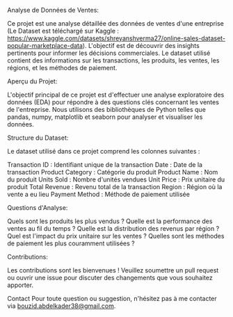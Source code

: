 Analyse de Données de Ventes:

Ce projet est une analyse détaillée des données de ventes d'une entreprise 
(Le Dataset est téléchargé sur Kaggle : https://www.kaggle.com/datasets/shreyanshverma27/online-sales-dataset-popular-marketplace-data). 
L'objectif est de découvrir des insights pertinents pour informer les décisions commerciales. 
Le dataset utilisé contient des informations sur les transactions, les produits, les ventes, les régions, et les méthodes de paiement.


Aperçu du Projet:

L'objectif principal de ce projet est d'effectuer une analyse exploratoire des données (EDA) pour répondre à des questions clés concernant les ventes de l'entreprise. 
Nous utilisons des bibliothèques de Python telles que pandas, numpy, matplotlib et seaborn pour analyser et visualiser les données.

Structure du Dataset:

Le dataset utilisé dans ce projet comprend les colonnes suivantes :

Transaction ID : Identifiant unique de la transaction
Date : Date de la transaction
Product Category : Catégorie du produit
Product Name : Nom du produit
Units Sold : Nombre d'unités vendues
Unit Price : Prix unitaire du produit
Total Revenue : Revenu total de la transaction
Region : Région où la vente a eu lieu
Payment Method : Méthode de paiement utilisée


Questions d'Analyse: 

Quels sont les produits les plus vendus ?
Quelle est la performance des ventes au fil du temps ?
Quelle est la distribution des revenus par région ?
Quel est l'impact du prix unitaire sur les ventes ?
Quelles sont les méthodes de paiement les plus couramment utilisées ?

Contributions: 

Les contributions sont les bienvenues ! Veuillez soumettre un pull request ou ouvrir une issue pour discuter des changements que vous souhaitez apporter.

Contact
Pour toute question ou suggestion, n'hésitez pas à me contacter via bouzid.abdelkader38@gmail.com.
